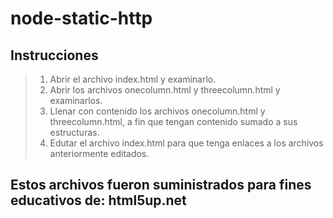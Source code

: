 node-static-http
======================

## Instrucciones


> 1.	Abrir el archivo index.html y examinarlo.
> 2.	Abrir los archivos onecolumn.html y threecolumn.html y examinarlos.
> 3.    Llenar con contenido los archivos onecolumn.html y threecolumn.html, a fin que tengan contenido sumado a sus estructuras.
> 4.    Edutar el archivo index.html para que tenga enlaces a los archivos anteriormente editados.

## Estos archivos fueron suministrados para fines educativos de: html5up.net